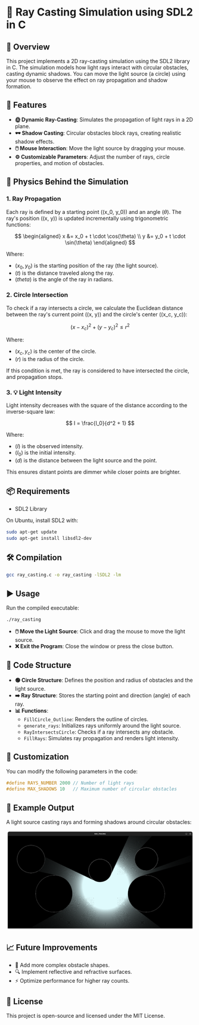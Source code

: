 # 🌟 Ray Casting Simulation using SDL2 in C

## 📝 Overview

This project implements a 2D ray-casting simulation using the SDL2 library in C. The simulation models how light rays interact with circular obstacles, casting dynamic shadows. You can move the light source (a circle) using your mouse to observe the effect on ray propagation and shadow formation.

## 🚀 Features

- **🌞 Dynamic Ray-Casting**: Simulates the propagation of light rays in a 2D plane.
- **🕶️ Shadow Casting**: Circular obstacles block rays, creating realistic shadow effects.
- **🖱️ Mouse Interaction**: Move the light source by dragging your mouse.
- **⚙️ Customizable Parameters**: Adjust the number of rays, circle properties, and motion of obstacles.

## 📐 Physics Behind the Simulation

### 1. Ray Propagation

Each ray is defined by a starting point \((x_0, y_0)\) and an angle $(\theta)$. The ray's position \((x, y)\) is updated incrementally using trigonometric functions:

$$
\begin{aligned}
    x &= x_0 + t \cdot \cos(\theta) \\
    y &= y_0 + t \cdot \sin(\theta)
\end{aligned}
$$

Where:

- $(x_0, y_0)$ is the starting position of the ray (the light source).
- $(t)$ is the distance traveled along the ray.
- $(theta)$ is the angle of the ray in radians.

### 2. Circle Intersection

To check if a ray intersects a circle, we calculate the Euclidean distance between the ray's current point \((x, y)\) and the circle's center \((x_c, y_c)\):

$$
(x - x_c)^2 + (y - y_c)^2 \leq r^2
$$

Where:

- $(x_c, y_c)$ is the center of the circle.
- $(r)$ is the radius of the circle.

If this condition is met, the ray is considered to have intersected the circle, and propagation stops.

### 3. 💡 Light Intensity

Light intensity decreases with the square of the distance according to the inverse-square law:

$$
I = \frac{I_0}{d^2 + 1}
$$

Where:

- $(I)$ is the observed intensity.
- $(I_0)$ is the initial intensity.
- $(d)$ is the distance between the light source and the point.

This ensures distant points are dimmer while closer points are brighter.

## 📦 Requirements

- SDL2 Library

On Ubuntu, install SDL2 with:

```bash
sudo apt-get update
sudo apt-get install libsdl2-dev
```

## 🛠️ Compilation

```bash
gcc ray_casting.c -o ray_casting -lSDL2 -lm
```

## ▶️ Usage

Run the compiled executable:

```bash
./ray_casting
```

- **🖱️ Move the Light Source**: Click and drag the mouse to move the light source.
- **❌ Exit the Program**: Close the window or press the close button.

## 📂 Code Structure

- **🟢 Circle Structure**: Defines the position and radius of obstacles and the light source.
- **➡️ Ray Structure**: Stores the starting point and direction (angle) of each ray.
- **📊 Functions**:
  - `FillCircle_Outline`: Renders the outline of circles.
  - `generate_rays`: Initializes rays uniformly around the light source.
  - `RayIntersectsCircle`: Checks if a ray intersects any obstacle.
  - `FillRays`: Simulates ray propagation and renders light intensity.

## 🧰 Customization

You can modify the following parameters in the code:

```c
#define RAYS_NUMBER 2000 // Number of light rays
#define MAX_SHADOWS 10   // Maximum number of circular obstacles
```

## 📸 Example Output

A light source casting rays and forming shadows around circular obstacles:

![Example Output](example.png)

## 📈 Future Improvements

- 🔄 Add more complex obstacle shapes.
- 🔍 Implement reflective and refractive surfaces.
- ⚡ Optimize performance for higher ray counts.

## 📜 License

This project is open-source and licensed under the MIT License.

